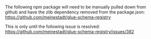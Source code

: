 The following npm package will need to be manually pulled down from github and have the zlib dependency removed from the package.json:
https://github.com/meinestadt/glue-schema-registry

This is only until the following issue is resolved:
https://github.com/meinestadt/glue-schema-registry/issues/382
